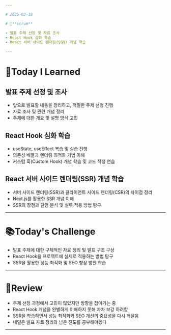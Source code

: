 ```yaml
---

# 2025-02-18

# 💬**scrum**

- 발표 주제 선정 및 자료 조사
- React Hook 심화 학습
- React 서버 사이드 렌더링(SSR) 개념 학습

---
```


# 📝**Today I Learned**

## 발표 주제 선정 및 조사
- 앞으로 발표할 내용을 정리하고, 적절한 주제 선정 진행
- 자료 조사 및 관련 개념 정리
- 주제에 대한 개요 및 설명 방식 고민

## React Hook 심화 학습
- useState, useEffect 복습 및 실습 진행
- 의존성 배열과 렌더링 최적화 기법 이해
- 커스텀 훅(Custom Hook) 개념 학습 및 코드 작성 연습

## React 서버 사이드 렌더링(SSR) 개념 학습
- 서버 사이드 렌더링(SSR)과 클라이언트 사이드 렌더링(CSR)의 차이점 정리
- Next.js를 활용한 SSR 개념 이해
- SSR의 장점과 단점 분석 및 실무 적용 방법 탐구

---

# 📚**Today's Challenge**

- 발표 주제에 대한 구체적인 자료 정리 및 발표 구조 구상
- React Hook을 프로젝트에 실제로 적용하는 방법 탐구
- SSR을 활용한 성능 최적화 및 SEO 향상 방안 학습

---

# 🌟**Review**

- 주제 선정 과정에서 고민이 많았지만 방향을 잡아가는 중
- React Hook 개념을 완별하게 이해하지 못해 차차 보강 하려함
- SSR을 학습하면서 성능 최적화와 SEO 개선의 중요성을 다시 깨달음
- 내일은 발표 자료 정리와 남은 진도를 공부해야겠다

---


